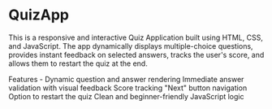 # QuizApp
This is a responsive and interactive Quiz Application built using HTML, CSS, and JavaScript. The app dynamically displays multiple-choice questions, provides instant feedback on selected answers, tracks the user's score, and allows them to restart the quiz at the end.

Features - 
Dynamic question and answer rendering
Immediate answer validation with visual feedback
Score tracking
"Next" button navigation
Option to restart the quiz
Clean and beginner-friendly JavaScript logic
